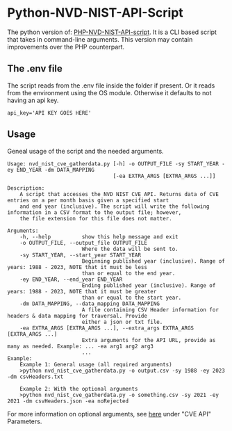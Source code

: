 # Python-NVD-NIST-API-Script
The python version of: [PHP-NVD-NIST-API-script](https://github.com/adiazsoriano/PHP-NVD-NIST-API-script). It is a CLI based script that takes in command-line arguments. This version may contain improvements over the PHP counterpart.

## The .env file
The script reads from the .env file inside the folder if present. Or it reads from the environment using the OS module. Otherwise it defaults to not having an api key.
```dotenv
api_key='API KEY GOES HERE'
```

## Usage
Geneal usage of the script and the needed arguments.
```
Usage: nvd_nist_cve_gatherdata.py [-h] -o OUTPUT_FILE -sy START_YEAR -ey END_YEAR -dm DATA_MAPPING
                                  [-ea EXTRA_ARGS [EXTRA_ARGS ...]]

Description:
    A script that accesses the NVD NIST CVE API. Returns data of CVE entries on a per month basis given a specified start
    and end year (inclusive). The script will write the following information in a CSV format to the output file; however,
    the file extension for this file does not matter.

Arguments:
    -h, --help          show this help message and exit
    -o OUTPUT_FILE, --output_file OUTPUT_FILE
                        Where the data will be sent to.
    -sy START_YEAR, --start_year START_YEAR
                        Beginning published year (inclusive). Range of years: 1988 - 2023, NOTE that it must be less
                        than or equal to the end year.
    -ey END_YEAR, --end_year END_YEAR
                        Ending published year (inclusive). Range of years: 1988 - 2023, NOTE that it must be greater
                        than or equal to the start year.
    -dm DATA_MAPPING, --data_mapping DATA_MAPPING
                        A file containing CSV Header information for headers & data mapping for traversal. Provide
                        either a json or txt file.
    -ea EXTRA_ARGS [EXTRA_ARGS ...], --extra_args EXTRA_ARGS [EXTRA_ARGS ...]
                        Extra arguments for the API URL, provide as many as needed. Example: ... -ea arg1 arg2 arg3
                        ...
Example:
    Example 1: General usage (all required arguments)
    >python nvd_nist_cve_gatherdata.py -o output.csv -sy 1988 -ey 2023 -dm csvHeaders.txt

    Example 2: With the optional arguments
    >python nvd_nist_cve_gatherdata.py -o something.csv -sy 2021 -ey 2021 -dm csvHeaders.json -ea noRejected
```
For more information on optional arguments, see [here](https://nvd.nist.gov/developers/vulnerabilities) under "CVE API" Parameters. 